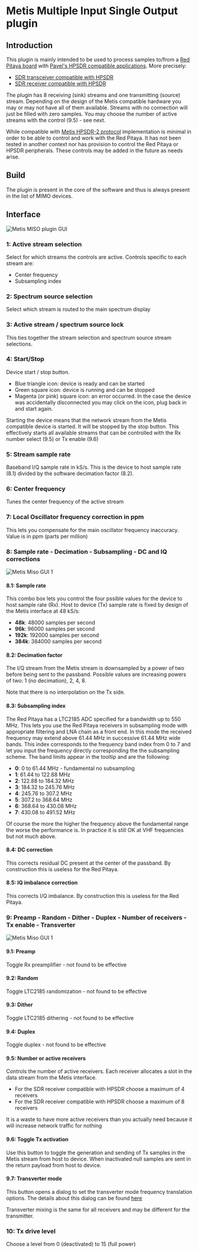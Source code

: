 <h1>Metis Multiple Input Single Output plugin</h1>

<h2>Introduction</h2>

This plugin is mainly intended to be used to process samples to/from a [Red Pitaya board](https://www.redpitaya.com/) with [Pavel's HPSDR compatible applications](http://pavel-demin.github.io/red-pitaya-notes/). More precisely:

  - [SDR transceiver compatible with HPSDR](http://pavel-demin.github.io/red-pitaya-notes/sdr-transceiver-hpsdr/)
  - [SDR receiver compatible with HPSDR](http://pavel-demin.github.io/red-pitaya-notes/sdr-receiver-hpsdr-122-88/)

The plugin has 8 receiving (sink) streams and one transmitting (source) stream. Depending on the design of the Metis compatible hardware you may or may not have all of them available. Streams with no connection will just be filled with zero samples. You may choose the number of active streams with the control (9.5) - see next.

While compatible with [Metis HPSDR-2 protocol](https://github.com/softerhardware/Hermes-Lite2/wiki/Protocol) implementation is minimal in order to be able to control and work with the Red Pitaya. It has not been tested in another context nor has provision to control the Red Pitaya or HPSDR peripherals. These controls may be added in the future as needs arise.

<h2>Build</h2>

The plugin is present in the core of the software and thus is always present in the list of MIMO devices.

<h2>Interface</h2>

![Metis MISO plugin GUI](../../../doc/img/MetisMISO_plugin.png)

<h3>1: Active stream selection</h3>

Select for which streams the controls are active. Controls specific to each stream are:

  - Center frequency
  - Subsampling index

<h3>2: Spectrum source selection</h3>

Select which stream is routed to the main spectrum display

<h3>3: Active stream / spectrum source lock</h3>

This ties together the stream selection and spectrum source stream selections.

<h3>4: Start/Stop</h3>

Device start / stop button.

  - Blue triangle icon: device is ready and can be started
  - Green square icon: device is running and can be stopped
  - Magenta (or pink) square icon: an error occurred. In the case the device was accidentally disconnected you may click on the icon, plug back in and start again.

Starting the device means that the network stream from the Metis compatible device is started. It will be stopped by the stop button. This effectively starts all available streams that can be controlled with the Rx number select (9.5) or Tx enable (9.6)

<h3>5: Stream sample rate</h3>

Baseband I/Q sample rate in kS/s. This is the device to host sample rate (8.1) divided by the software decimation factor (8.2).

<h3>6: Center frequency</h3>

Tunes the center frequency of the active stream

<h3>7: Local Oscillator frequency correction in ppm</h3>

This lets you compensate for the main oscillator frequency inaccuracy. Value is in ppm (parts per million)

<h3>8: Sample rate - Decimation - Subsampling - DC and IQ corrections</h3>

![Metis Miso GUI 1](../../../doc/img/MetisMISO_plugin_1.png)

<h4>8.1: Sample rate</h4>

This combo box lets you control the four pssible values for the device to host sample rate (Rx). Host to device (Tx) sample rate is fixed by design of the Metis interface at 48 kS/s:

  - **48k**: 48000 samples per second
  - **96k**: 96000 samples per second
  - **192k**: 192000 samples per second
  - **384k**: 384000 samples per second

<h4>8.2: Decimation factor</h4>

The I/Q stream from the Metis stream is downsampled by a power of two before being sent to the passband. Possible values are increasing powers of two: 1 (no decimation), 2, 4, 8.

Note that there is no interpolation on the Tx side.

<h4>8.3: Subsampling index</h4>

The Red Pitaya has a LTC2185 ADC specified for a bandwidth up to 550 MHz. This lets you use the Red Pitaya receivers in subsampling mode with appropriate filtering and LNA chain as a front end. In this mode the received frequency may extend above 61.44 MHz in successive 61.44 MHz wide bands. This index corresponds to the frequency band index from 0 to 7 and let you input the frequency directly corresponding the the subsampling scheme. The band limits appear in the tooltip and are the following:

  - **0**: 0 to 61.44 MHz - fundamental no subsampling
  - **1**: 61.44 to 122.88 MHz
  - **2**: 122.88 to 184.32 MHz
  - **3**: 184.32 to 245.76 MHz
  - **4**: 245.76 to 307.2 MHz
  - **5**: 307.2 to 368.64 MHz
  - **6**: 368.64 to 430.08 MHz
  - **7**: 430.08 to 491.52 MHz

Of course the more the higher the frequency above the fundamental range the worse the performance is. In practice it is still OK at VHF frequencies but not much above.

<h4>8.4: DC correction</h4>

This corrects residual DC present at the center of the passband. By construction this is useless for the Red Pitaya.

<h4>8.5: IQ imbalance correction</h4>

This corrects I/Q imbalance. By construction this is useless for the Red Pitaya.

<h3>9: Preamp - Random - Dither - Duplex - Number of receivers - Tx enable - Transverter</h3>

![Metis Miso GUI 1](../../../doc/img/MetisMISO_plugin_2.png)

<h4>9.1: Preamp</h4>

Toggle Rx preamplifier - not found to be effective

<h4>9.2: Random</h4>

Toggle LTC2185 randomization - not found to be effective

<h4>9.3: Dither</h4>

Toggle LTC2185 dithering - not found to be effective

<h4>9.4: Duplex</h4>

Toggle duplex - not found to be effective

<h4>9.5: Number or active receivers</h4>

Controls the number of active receivers. Each receiver allocates a slot in the data stream from the Metis interface.

  - For the SDR receiver compatible with HPSDR choose a maximum of 4 receivers
  - For the SDR receiver compatible with HPSDR choose a maximum of 8 receivers

It is a waste to have more active receivers than you actually need because it will increase network traffic for nothing

<h4>9.6: Toggle Tx activation</h4>

Use this button to toggle the generation and sending of Tx samples in the Metis stream from host to device. When inactivated null samples are sent in the return payload from host to device.

<h4>9.7: Transverter mode</h4>

This button opens a dialog to set the transverter mode frequency translation options. The details about this dialog can be found [here](../../../sdrgui/gui/transverterdialog.md)

Transverter mixing is the same for all receivers and may be different for the transmitter.

<h3>10: Tx drive level</h3>

Choose a level from 0 (deactivated) to 15 (full power)
